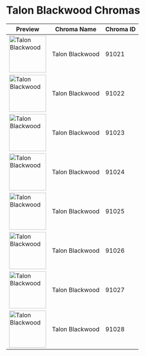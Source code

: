 # Talon Blackwood Chromas

| Preview | Chroma Name | Chroma ID |
|---|---|---|
| <img src='https://raw.communitydragon.org/latest/plugins/rcp-be-lol-game-data/global/default/v1/champion-chroma-images/91/91021.png' alt='Talon Blackwood' width='100'> | Talon Blackwood | 91021 |
| <img src='https://raw.communitydragon.org/latest/plugins/rcp-be-lol-game-data/global/default/v1/champion-chroma-images/91/91022.png' alt='Talon Blackwood' width='100'> | Talon Blackwood | 91022 |
| <img src='https://raw.communitydragon.org/latest/plugins/rcp-be-lol-game-data/global/default/v1/champion-chroma-images/91/91023.png' alt='Talon Blackwood' width='100'> | Talon Blackwood | 91023 |
| <img src='https://raw.communitydragon.org/latest/plugins/rcp-be-lol-game-data/global/default/v1/champion-chroma-images/91/91024.png' alt='Talon Blackwood' width='100'> | Talon Blackwood | 91024 |
| <img src='https://raw.communitydragon.org/latest/plugins/rcp-be-lol-game-data/global/default/v1/champion-chroma-images/91/91025.png' alt='Talon Blackwood' width='100'> | Talon Blackwood | 91025 |
| <img src='https://raw.communitydragon.org/latest/plugins/rcp-be-lol-game-data/global/default/v1/champion-chroma-images/91/91026.png' alt='Talon Blackwood' width='100'> | Talon Blackwood | 91026 |
| <img src='https://raw.communitydragon.org/latest/plugins/rcp-be-lol-game-data/global/default/v1/champion-chroma-images/91/91027.png' alt='Talon Blackwood' width='100'> | Talon Blackwood | 91027 |
| <img src='https://raw.communitydragon.org/latest/plugins/rcp-be-lol-game-data/global/default/v1/champion-chroma-images/91/91028.png' alt='Talon Blackwood' width='100'> | Talon Blackwood | 91028 |

